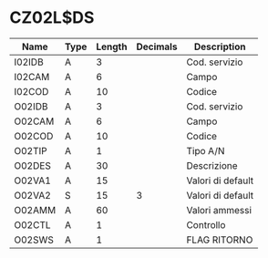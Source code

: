 # CZ02L$DS

| Name   | Type | Length | Decimals | Description       |
| ------ | ---- | ------ | -------- | ----------------- |
| I02IDB | A    | 3      |          | Cod. servizio     |
| I02CAM | A    | 6      |          | Campo             |
| I02COD | A    | 10     |          | Codice            |
| O02IDB | A    | 3      |          | Cod. servizio     |
| O02CAM | A    | 6      |          | Campo             |
| O02COD | A    | 10     |          | Codice            |
| O02TIP | A    | 1      |          | Tipo A/N          |
| O02DES | A    | 30     |          | Descrizione       |
| O02VA1 | A    | 15     |          | Valori di default |
| O02VA2 | S    | 15     | 3        | Valori di default |
| O02AMM | A    | 60     |          | Valori ammessi    |
| O02CTL | A    | 1      |          | Controllo         |
| O02SWS | A    | 1      |          | FLAG RITORNO      |